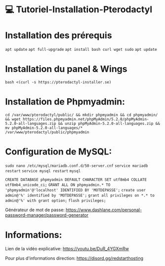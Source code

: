 # 💻 Tutoriel-Installation-Pterodactyl

# Installation des prérequis 

`apt update`
`apt full-upgrade`
`apt install bash curl wget sudo`
`apt update`

# Installation du panel & Wings
`bash <(curl -s https://pterodactyl-installer.se)`

# Installation de Phpmyadmin:
`cd /var/www/pterodactyl/public/ && mkdir phpmyadmin && cd phpmyadmin/ && wget https://files.phpmyadmin.net/phpMyAdmin/5.2.0/phpMyAdmin-5.2.0-all-languages.zip && unzip phpMyAdmin-5.2.0-all-languages.zip && mv phpMyAdmin-5.2.0-all-languages/* /var/www/pterodactyl/public/phpmyadmin`

# Configuration de MySQL:
`sudo nano /etc/mysql/mariadb.conf.d/50-server.cnf`
`service mariadb restart`
`service mysql restart`
`mysql`

`CREATE DATABASE phpmyadmin DEFAULT CHARACTER SET utf8mb4 COLLATE utf8mb4_unicode_ci;`
`GRANT ALL ON phpmyadmin.* TO 'phpmyadmin'@'localhost' IDENTIFIED BY 'MOTDEPASSE';`
`create user admin@'%' identified by 'MOTDEPASSE';`
`grant all privileges on *.* to admin@'%' with grant option;`
`flush privileges;`

Générateur de mot de passe: https://www.dashlane.com/personal-password-manager/password-generator

# Informations:
Lien de la vidéo explicative: https://youtu.be/DuR_4YGXmRw

Pour plus d'informations direction: https://disord.gg/redstarthosting
